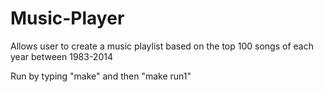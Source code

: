 # Music-Player

Allows user to create a music playlist based on the top 100 songs of each year between 1983-2014

Run by typing "make" and then "make run1"
